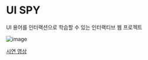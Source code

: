 # UI SPY

UI 용어를 인터랙션으로 학습할 수 있는 인터랙티브 웹 프로젝트

![image](https://github.com/user-attachments/assets/601264f1-6612-4d3f-b8ad-86f88e0ee954)

<div>
    <a href="https://youtu.be/FHOyQGZ7Fbk?si=BbkwUqKXtkPBbXQA">
        시연 영상
    </a>
</div>
